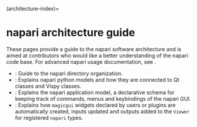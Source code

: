 (architecture-index)=

# napari architecture guide

These pages provide a guide to the napari software architecture
and is aimed at contributors who would like a better understanding of the napari
code base. For advanced napari usage documentation, see [](explanations).

- [](napari-directory-organization): Guide to the napari directory organization.
- [](napari-model-event): Explains napari python models and how they are
  connected to Qt classes and Vispy classes.
- [](app-model): Explains the napari application model, a declarative schema for
  keeping track of commands, menus and keybindings of the napari GUI.
- [](magicgui_type_registration): Explains how `magicgui` widgets declared by users
  or plugins are automatically created, inputs updated and outputs added to the
  `Viewer` for registered `napari` types.
